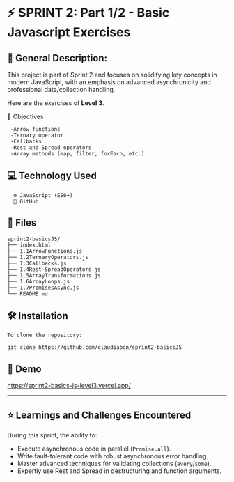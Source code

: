 # ⚡️ SPRINT 2: Part 1/2 - Basic Javascript Exercises

## 🧩 General Description:

This project is part of Sprint 2 and focuses on solidifying key concepts in modern JavaScript, with an emphasis on advanced asynchronicity and professional data/collection handling.

Here are the exercises of **Level 3**.


🎯 Objectives

     -Arrow functions
     -Ternary operator
     -Callbacks
     -Rest and Spread operators
     -Array methods (map, filter, forEach, etc.)


## 💻 Technology Used

      ⚙️ JavaScript (ES6+)
      🐙 GitHub

## 📁 Files

```
sprint2-basicsJS/
├── index.html
├── 1.1ArrowFunctions.js
├── 1.2TernaryOperators.js
├── 1.3Callbacks.js
├── 1.4Rest-SpreadOperators.js
├── 1.5ArrayTransformations.js
├── 1.6ArrayLoops.js
├── 1.7PromisesAsync.js
└── README.md
```


## 🛠 Installation

    To clone the repository:

    git clone https://github.com/claudiabcn/sprint2-basicsJS

## 🎥 Demo

https://sprint2-basics-js-level3.vercel.app/

---

## ⭐ Learnings and Challenges Encountered

During this sprint, the ability to:

- Execute asynchronous code in parallel (`Promise.all`).
- Write fault-tolerant code with robust asynchronous error handling.
- Master advanced techniques for validating collections (`every`/`some`).
- Expertly use Rest and Spread in destructuring and function arguments.

